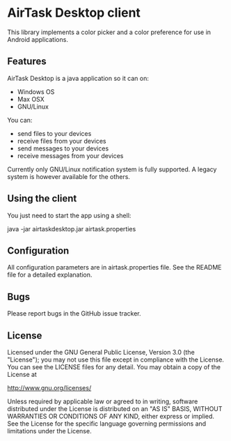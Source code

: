 # AirTask Desktop client

This library implements a color picker and a color preference for use in Android applications.

## Features

AirTask Desktop is a java application so it can on:

* Windows OS
* Max OSX
* GNU/Linux

You can:

* send files to your devices
* receive files from your devices
* send messages to your devices
* receive messages from your devices

Currently only GNU/Linux notification system is fully supported. A legacy system is
however available for the others.

## Using the client

You just need to start the app using a shell:

java -jar airtaskdesktop.jar airtask.properties

## Configuration

All configuration parameters are in airtask.properties file. See the README file for
a detailed explanation.

## Bugs

Please report bugs in the GitHub issue tracker.

## License

Licensed under the GNU General Public License, Version 3.0 (the "License");
you may not use this file except in compliance with the License. You can
see the LICENSE files for any detail. You may obtain a copy of the License at

http://www.gnu.org/licenses/

Unless required by applicable law or agreed to in writing, software
distributed under the License is distributed on an "AS IS" BASIS,
WITHOUT WARRANTIES OR CONDITIONS OF ANY KIND, either express or implied.
See the License for the specific language governing permissions and
limitations under the License.